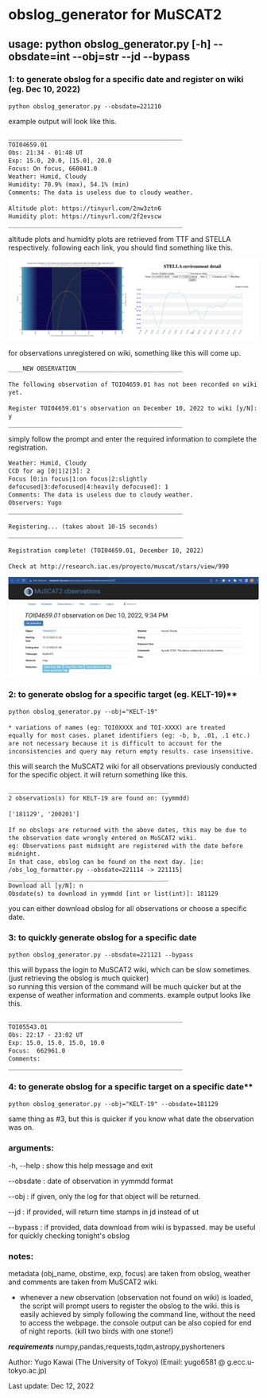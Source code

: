 # obslog_generator for MuSCAT2

## usage: python obslog_generator.py [-h] --obsdate=int --obj=str --jd --bypass

### 1: to generate obslog for a specific date and register on wiki (eg. Dec 10, 2022)

	python obslog_generator.py --obsdate=221210
	
example output will look like this.

	_________________________________________________
	TOI04659.01
	Obs: 21:34 - 01:48 UT
	Exp: 15.0, 20.0, [15.0], 20.0
	Focus: On focus, 660841.0
	Weather: Humid, Cloudy
	Humidity: 70.9% (max), 54.1% (min)
	Comments: The data is useless due to cloudy weather.

	Altitude plot: https://tinyurl.com/2nw3ztn6
	Humidity plot: https://tinyurl.com/2f2evscw
	_________________________________________________

altitude plots and humidity plots are retrieved from TTF and STELLA respectively. following each link, you should find something like this.

![altitude and humidity plots](/img/sample_altitude_humidity_plots.png)

for observations unregistered on wiki, something like this will come up.

	____NEW OBSERVATION______________________________

	The following observation of TOI04659.01 has not been recorded on wiki yet.

	Register TOI04659.01's observation on December 10, 2022 to wiki [y/N]: y
	_________________________________________________
	
simply follow the prompt and enter the required information to complete the registration. 

	Weather: Humid, Cloudy
	CCD for ag [0|1|2|3]: 2
	Focus [0:in focus|1:on focus|2:slightly defocused|3:defocused|4:heavily defocused]: 1
	Comments: The data is useless due to cloudy weather.
	Observers: Yugo
	_________________________________________________

	Registering... (takes about 10-15 seconds)
	_________________________________________________

	Registration complete! (TOI04659.01, December 10, 2022)

	Check at http://research.iac.es/proyecto/muscat/stars/view/990
	
![registration](/img/registration_demo.png)

### 2: to generate obslog for a specific target (eg. KELT-19)**

	python obslog_generator.py --obj="KELT-19"
	
	* variations of names (eg: TOI0XXXX and TOI-XXXX) are treated 
	equally for most cases. planet identifiers (eg: -b, b, .01, .1 etc.) 
	are not necessary because it is difficult to account for the 
	inconsistencies and query may return empty results. case insensitive.
	
this will search the MuSCAT2 wiki for all observations previously conducted for the specific object. it will return something like this.

	_____________________________________________
	2 observation(s) for KELT-19 are found on: (yymmdd)

	['181129', '200201']

	If no obslogs are returned with the above dates, this may be due to the observation date wrongly entered on MuSCAT2 wiki.           
	eg: Observations past midnight are registered with the date before midnight.           
	In that case, obslog can be found on the next day. [ie: /obs_log_formatter.py --obsdate=221114 -> 221115]
	_____________________________________________
	Download all [y/N]: n
	Obsdate(s) to download in yymmdd [int or list(int)]: 181129
	
you can either download obslog for all observations or choose a specific date.

### 3: to quickly generate obslog for a specific date

	python obslog_generator.py --obsdate=221121 --bypass

this will bypass the login to MuSCAT2 wiki, which can be slow sometimes. (just retrieving the obslog is much quicker) <br/> 
so running this version of the command will be much quicker but at the expense of weather information and comments. example output looks like this.

	_________________________________________________
	TOI05543.01
	Obs: 22:17 - 23:02 UT
	Exp: 15.0, 15.0, 15.0, 10.0
	Focus:  662961.0
	Comments:
	_________________________________________________

### 4: to generate obslog for a specific target on a specific date**

	python obslog_generator.py --obj="KELT-19" --obsdate=181129

same thing as #3, but this is quicker if you know what date the observation was on.

### arguments:

  -h, --help              : show this help message and exit

  --obsdate        	  : date of observation in yymmdd format

  --obj			  : if given, only the log for that object will be returned.

  --jd 			  : if provided, will return time stamps in jd instead of ut

  --bypass 		  : if provided, data download from wiki is bypassed. may be useful for 
			    quickly checking tonight's obslog

### notes:
metadata (obj_name, obstime, exp, focus) are taken from obslog, weather and comments are taken from MuSCAT2 wiki.<br/>

- whenever a new observation (observation not found on wiki) is loaded, the script will prompt users to register the obslog to the wiki. this is easily achieved by simply following the command line, without the need to access the webpage. the console output can be also copied for end of night reports. (kill two birds with one stone!)

***requirements***
numpy,pandas,requests,tqdm,astropy,pyshorteners

Author: Yugo Kawai (The University of Tokyo)
(Email: yugo6581 @ g.ecc.u-tokyo.ac.jp)

Last update: Dec 12, 2022
